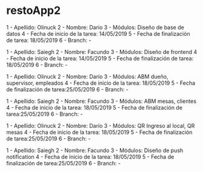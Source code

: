 # restoApp2

1 - Apellido:  Olinuck 
2 - Nombre: Dario
3 - Módulos: Diseño de base de datos
4 - Fecha de inicio de la tarea: 14/05/2019
5 - Fecha de finalización de tarea: 18/05/2019
6 - Branch: - 


1 - Apellido: Saiegh
2 - Nombre: Facundo
3 - Módulos: Diseño de frontend
4 - Fecha de inicio de la tarea: 14/05/2019
5 - Fecha de finalización de tarea: 18/05/2019
6 - Branch: - 

1 - Apellido: Olinuck 
2 - Nombre: Darío
3 - Módulos: ABM dueño, supervisor, empleados
4 - Fecha de inicio de la tarea: 18/05/2019
5 - Fecha de finalización de tarea:25/05/2019
6 - Branch: - 


1 - Apellido: Saiegh
2 - Nombre: Facundo
3 - Módulos: ABM mesas, clientes
4 - Fecha de inicio de la tarea: 18/05/2019
5 - Fecha de finalización de tarea:25/05/2019
6 - Branch: - 

1 - Apellido: Olinuck 
2 - Nombre: Darío
3 - Módulos: QR Ingreso al local, QR mesas
4 - Fecha de inicio de la tarea: 18/05/2019
5 - Fecha de finalización de tarea:25/05/2019
6 - Branch: - 


1 - Apellido: Saiegh
2 - Nombre: Facundo
3 - Módulos: Diseño de push notification
4 - Fecha de inicio de la tarea: 18/05/2019
5 - Fecha de finalización de tarea:25/05/2019
6 - Branch: - 
